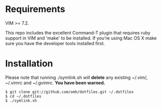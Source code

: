 # Requirements #

VIM >= 7.2.

This repo includes the excellent Command-T plugin that requires ruby support in VIM and 'make' to be installed.
If you're using Mac OS X make sure you have the developer tools installed first.

# Installation #

Please note that running ./symlink.sh will **delete** any existing ~/.vim/, ~/.vimrc and ~/.gvimrc. 
**You have been warned.**

    $ git clone git://github.com/omh/dotfiles.git ~/.dotfiles
    $ cd ~/.dotfiles
    $ ./symlink.sh


